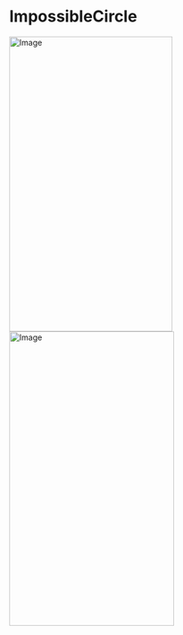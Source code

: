 # ImpossibleCircle

<img width="292" height="526" alt="Image" src="https://github.com/user-attachments/assets/a886fbdb-f916-4e62-b88e-94765fbc391e" />
<img width="295" height="525" alt="Image" src="https://github.com/user-attachments/assets/b1cfbdd9-f36c-4544-9f2d-8765b20a28ca" />
